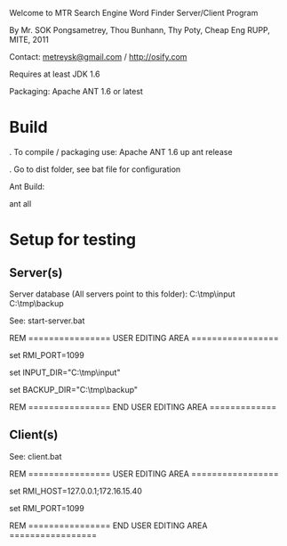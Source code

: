 Welcome to MTR Search Engine Word Finder Server/Client Program

By Mr. SOK Pongsametrey, Thou Bunhann, Thy Poty, Cheap Eng RUPP, MITE, 2011

Contact: metreysk@gmail.com / http://osify.com

Requires at least JDK 1.6

Packaging: Apache ANT 1.6 or latest

# Build

. To compile / packaging use: Apache ANT 1.6 up
  ant release
  
. Go to dist folder, see bat file for configuration  

Ant Build:

  ant all

# Setup for testing
## Server(s)
Server database (All servers point to this folder): 
  C:\tmp\input
  C:\tmp\backup
  
See: start-server.bat

REM ================ USER EDITING AREA =================

set RMI_PORT=1099

set INPUT_DIR="C:\tmp\input"

set BACKUP_DIR="C:\tmp\backup"

REM ================ END USER EDITING AREA =============  
  
## Client(s) 

See: client.bat

REM ================ USER EDITING AREA =================

set RMI_HOST=127.0.0.1;172.16.15.40

set RMI_PORT=1099

REM ================ END USER EDITING AREA =================
